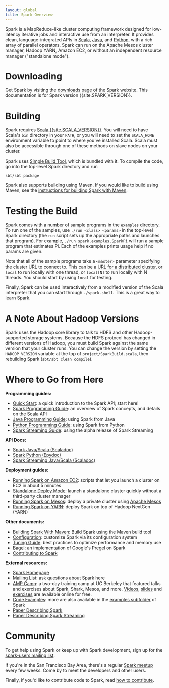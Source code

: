 ```yaml
---
layout: global
title: Spark Overview
---
```


Spark is a MapReduce-like cluster computing framework designed for low-latency iterative jobs and interactive use from an interpreter.
It provides clean, language-integrated APIs in [Scala](scala-programming-guide.html), [Java](java-programming-guide.html), and [Python](python-programming-guide.html), with a rich array of parallel operators.
Spark can run on the Apache Mesos cluster manager, Hadoop YARN, Amazon EC2, or without an independent resource manager ("standalone mode").

# Downloading

Get Spark by visiting the [downloads page](http://spark-project.org/downloads.html) of the Spark website. This documentation is for Spark version {{site.SPARK_VERSION}}.

# Building

Spark requires [Scala {{site.SCALA_VERSION}}](http://www.scala-lang.org/). You will need to have Scala's `bin` directory in your `PATH`,
or you will need to set the `SCALA_HOME` environment variable to point
to where you've installed Scala. Scala must also be accessible through one
of these methods on slave nodes on your cluster.

Spark uses [Simple Build Tool](http://www.scala-sbt.org), which is bundled with it. To compile the code, go into the top-level Spark directory and run

    sbt/sbt package

Spark also supports building using Maven. If you would like to build using Maven, see the [instructions for building Spark with Maven](building-with-maven.html).

# Testing the Build

Spark comes with a number of sample programs in the `examples` directory.
To run one of the samples, use `./run <class> <params>` in the top-level Spark directory
(the `run` script sets up the appropriate paths and launches that program).
For example, `./run spark.examples.SparkPi` will run a sample program that estimates Pi. Each of the
examples prints usage help if no params are given.

Note that all of the sample programs take a `<master>` parameter specifying the cluster URL
to connect to. This can be a [URL for a distributed cluster](scala-programming-guide.html#master-urls),
or `local` to run locally with one thread, or `local[N]` to run locally with N threads. You should start by using
`local` for testing.

Finally, Spark can be used interactively from a modified version of the Scala interpreter that you can start through
`./spark-shell`. This is a great way to learn Spark.

# A Note About Hadoop Versions

Spark uses the Hadoop core library to talk to HDFS and other Hadoop-supported
storage systems. Because the HDFS protocol has changed in different versions of
Hadoop, you must build Spark against the same version that your cluster runs.
You can change the version by setting the `HADOOP_VERSION` variable at the top
of `project/SparkBuild.scala`, then rebuilding Spark (`sbt/sbt clean compile`).

# Where to Go from Here

**Programming guides:**

* [Quick Start](quick-start.html): a quick introduction to the Spark API; start here!
* [Spark Programming Guide](scala-programming-guide.html): an overview of Spark concepts, and details on the Scala API
* [Java Programming Guide](java-programming-guide.html): using Spark from Java
* [Python Programming Guide](python-programming-guide.html): using Spark from Python
* [Spark Streaming Guide](streaming-programming-guide.html): using the alpha release of Spark Streaming

**API Docs:**

* [Spark Java/Scala (Scaladoc)](api/core/index.html)
* [Spark Python (Epydoc)](api/pyspark/index.html)
* [Spark Streaming Java/Scala (Scaladoc)](api/streaming/index.html)

**Deployment guides:**

* [Running Spark on Amazon EC2](ec2-scripts.html): scripts that let you launch a cluster on EC2 in about 5 minutes
* [Standalone Deploy Mode](spark-standalone.html): launch a standalone cluster quickly without a third-party cluster manager
* [Running Spark on Mesos](running-on-mesos.html): deploy a private cluster using
    [Apache Mesos](http://incubator.apache.org/mesos)
* [Running Spark on YARN](running-on-yarn.html): deploy Spark on top of Hadoop NextGen (YARN)

**Other documents:**

* [Building Spark With Maven](building-with-maven.html): Build Spark using the Maven build tool
* [Configuration](configuration.html): customize Spark via its configuration system
* [Tuning Guide](tuning.html): best practices to optimize performance and memory use
* [Bagel](bagel-programming-guide.html): an implementation of Google's Pregel on Spark
* [Contributing to Spark](contributing-to-spark.html)

**External resources:**

* [Spark Homepage](http://www.spark-project.org)
* [Mailing List](http://groups.google.com/group/spark-users): ask questions about Spark here
* [AMP Camp](http://ampcamp.berkeley.edu/): a two-day training camp at UC Berkeley that featured talks and exercises
  about Spark, Shark, Mesos, and more. [Videos](http://ampcamp.berkeley.edu/agenda-2012),
  [slides](http://ampcamp.berkeley.edu/agenda-2012) and [exercises](http://ampcamp.berkeley.edu/exercises-2012) are
  available online for free.
* [Code Examples](http://spark-project.org/examples.html): more are also available in the [examples subfolder](https://github.com/mesos/spark/tree/master/examples/src/main/scala/spark/examples) of Spark
* [Paper Describing Spark](http://www.cs.berkeley.edu/~matei/papers/2012/nsdi_spark.pdf)
* [Paper Describing Spark Streaming](http://www.eecs.berkeley.edu/Pubs/TechRpts/2012/EECS-2012-259.pdf)

# Community

To get help using Spark or keep up with Spark development, sign up for the [spark-users mailing list](http://groups.google.com/group/spark-users).

If you're in the San Francisco Bay Area, there's a regular [Spark meetup](http://www.meetup.com/spark-users/) every few weeks. Come by to meet the developers and other users.

Finally, if you'd like to contribute code to Spark, read [how to contribute](contributing-to-spark.html).
